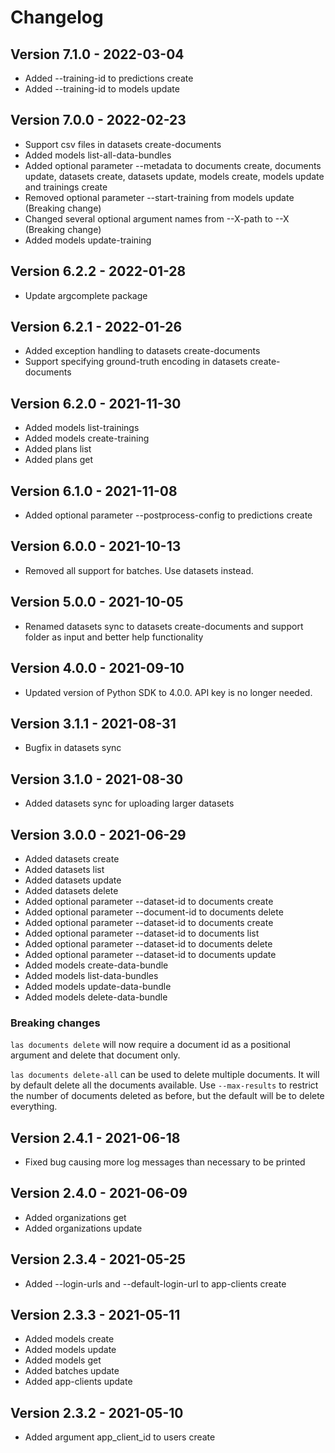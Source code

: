 # Changelog

## Version 7.1.0 - 2022-03-04

- Added --training-id to predictions create
- Added --training-id to models update

## Version 7.0.0 - 2022-02-23

- Support csv files in datasets create-documents
- Added models list-all-data-bundles
- Added optional parameter --metadata to documents create, documents update, datasets create, datasets update, models create, models update and trainings create
- Removed optional parameter --start-training from models update (Breaking change)
- Changed several optional argument names from --X-path to --X (Breaking change)
- Added models update-training

## Version 6.2.2 - 2022-01-28

- Update argcomplete package

## Version 6.2.1 - 2022-01-26

- Added exception handling to datasets create-documents
- Support specifying ground-truth encoding in datasets create-documents

## Version 6.2.0 - 2021-11-30

- Added models list-trainings
- Added models create-training
- Added plans list
- Added plans get

## Version 6.1.0 - 2021-11-08

- Added optional parameter --postprocess-config to predictions create

## Version 6.0.0 - 2021-10-13

- Removed all support for batches. Use datasets instead.

## Version 5.0.0 - 2021-10-05

- Renamed datasets sync to datasets create-documents and support folder as input and better help functionality

## Version 4.0.0 - 2021-09-10

- Updated version of Python SDK to 4.0.0. API key is no longer needed.

## Version 3.1.1 - 2021-08-31

- Bugfix in datasets sync

## Version 3.1.0 - 2021-08-30

- Added datasets sync for uploading larger datasets

## Version 3.0.0 - 2021-06-29

- Added datasets create
- Added datasets list
- Added datasets update
- Added datasets delete
- Added optional parameter --dataset-id to documents create
- Added optional parameter --document-id to documents delete
- Added optional parameter --dataset-id to documents create
- Added optional parameter --dataset-id to documents list
- Added optional parameter --dataset-id to documents delete
- Added optional parameter --dataset-id to documents update
- Added models create-data-bundle
- Added models list-data-bundles
- Added models update-data-bundle
- Added models delete-data-bundle

### Breaking changes
  `las documents delete` will now require a document id as a positional argument and delete that document only.

  `las documents delete-all` can be used to delete multiple documents. It will by default delete all the documents available.
  Use `--max-results` to restrict the number of documents deleted as before,
  but the default will be to delete everything.


## Version 2.4.1 - 2021-06-18

- Fixed bug causing more log messages than necessary to be printed

## Version 2.4.0 - 2021-06-09

- Added organizations get
- Added organizations update

## Version 2.3.4 - 2021-05-25

- Added --login-urls and --default-login-url to app-clients create

## Version 2.3.3 - 2021-05-11

- Added models create
- Added models update
- Added models get
- Added batches update
- Added app-clients update

## Version 2.3.2 - 2021-05-10

- Added argument app_client_id to users create
